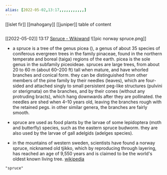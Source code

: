 ```yaml
---
alias: [2022-05-02,13:17,,,,,,,,,,,]
---
```

[[islet fir]] [[mahogany]] [[juniper]]
table of content
```toc
```

[[2022-05-02]] 13:17 [Spruce - Wikiwand](https://www.wikiwand.com/en/Spruce)
![[pic norway spruce.png]]
- a spruce is a tree of the genus picea (), a genus of about 35 species of coniferous evergreen trees in the family pinaceae, found in the northern temperate and boreal (taiga) regions of the earth. picea is the sole genus in the subfamily piceoideae. spruces are large trees, from about 20 to 60 m (about 60–200 ft) tall when mature, and have whorled branches and conical form. they can be distinguished from other members of the pine family by their needles (leaves), which are four-sided and attached singly to small persistent peg-like structures (pulvini or sterigmata) on the branches, and by their cones (without any protruding bracts), which hang downwards after they are pollinated. the needles are shed when 4–10 years old, leaving the branches rough with the retained pegs. in other similar genera, the branches are fairly smooth.

- spruce are used as food plants by the larvae of some lepidoptera (moth and butterfly) species, such as the eastern spruce budworm. they are also used by the larvae of gall adelgids (adelges species).

- in the mountains of western sweden, scientists have found a norway spruce, nicknamed old tjikko, which by reproducing through layering, has reached an age of 9,550 years and is claimed to be the world's oldest known living tree.
[wikipedia](https://en.wikipedia.org/wiki/spruce)
```query
"spruce"
```